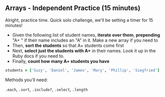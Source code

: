 ## Arrays - Independent Practice (15 minutes)

Alright, practice time. Quick solo challenge, we'll be setting a timer for 15 minutes!

- Given the following list of student names, **iterate over them**, **prepending** "A+ " if their name includes an "A" in it. Make a new array if you need to
- Then, **sort the students** so that A+ students come first
- Next, **select just the students with A+** in their names. Look it up in the Ruby docs if you need to.
- Finally, **count how many A+ students you have**

```ruby
students = ['Suzy', 'Daniel', 'James', 'Mary', 'Phillip', 'Siegfried']
```

Methods you'll need: 

``` .each ```, ``` .sort ```, ``` .include? ```, ``` .select ```, ``` .length ```
